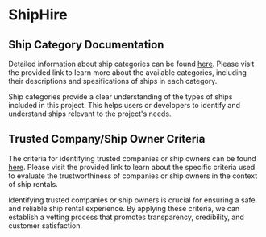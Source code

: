 # ShipHire

## Ship Category Documentation

Detailed information about ship categories can be found [here](https://kssgroup.atlassian.net/l/cp/kmU6Yv2g). Please visit the provided link to learn more about the available categories, including their descriptions and spesifications of ships in each category.  

Ship categories provide a clear understanding of the types of ships included in this project. This helps users or developers to identify and understand ships relevant to the project's needs.

## Trusted Company/Ship Owner Criteria

The criteria for identifying trusted companies or ship owners can be found [here](https://kssgroup.atlassian.net/l/cp/2zVaoLTV). Please visit the provided link to learn about the specific criteria used to evaluate the trustworthiness of companies or ship owners in the context of ship rentals. 

Identifying trusted companies or ship owners is crucial for ensuring a safe and reliable ship rental experience. By applying these criteria, we can establish a vetting process that promotes transparency, credibility, and customer satisfaction.
